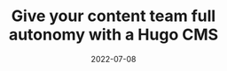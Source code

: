 ---
image: 
  path: https://res.cloudinary.com/dahpdufoq/image/upload/marketing-site/HugoConf-Liams-workshop.jpg
  alt: >-
    Black background image with picture of speaker, Liam.
date: 2022-07-08
upcoming: false
title: Give your content team full autonomy with a Hugo CMS
content: >-
  Hand over the reins of your Hugo site to your content team with
    CloudCannon.
link: https://www.youtube.com/watch?v=b33pk3GC26o
---